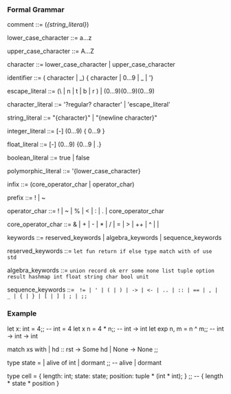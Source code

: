 ### Formal Grammar

comment ::= (*{string_literal}*)

lower_case_character ::= a...z

upper_case_character ::= A...Z

character ::= lower_case_character | upper_case_character

identifier ::= ( character | _) { character | 0...9 | _ | '}

escape_literal ::= \(\ | n | t | b | r ) | \(0...9)(0...9)(0...9)

character_literal ::= '?regular? character' | 'escape_literal' 

string_literal ::= "{character}" | "{newline character}"

integer_literal ::= [-] (0...9) { 0...9 }

float_literal ::= [-] (0...9) {0...9 | .}

boolean_literal ::= true | false

polymorphic_literal ::= '{lower_case_character}

infix ::= (core_operator_char | operator_char)

prefix ::= ! | ~  

operator_char ::= ! | ~ | % | < | : | . | core_operator_char

core_operator_char ::= & | + | - | * | / | = | > | ++ | ^ | | 

keywords ::= reserved_keywords | algebra_keywords | sequence_keywords

reserved_keywords ::= ```
let fun return if else type match with of use std ```

algebra_keywords ::= ```
union record ok err some none list tuple option result hashmap int float string char bool unit ```

sequence_keywords ::= ``` 
!= | ' | ( | ) | -> | <- | .. | :: | == | , | _ | { | } | [ | ] | ; | ;; ```

### Example

let x: int = 4;;
-- int = 4
let x n = 4 * n;;
-- int -> int
let exp n, m = n ^ m;;
-- int -> int -> int

match xs with
  | hd :: rst -> Some hd
  | None -> None
  ;;

type state = 
  | alive of int
  | dormant
  ;;
-- alive | dormant

type cell = { 
  length: int;
  state: state;
  position: tuple * (int * int); }
  ;;
-- { length * state * position }

